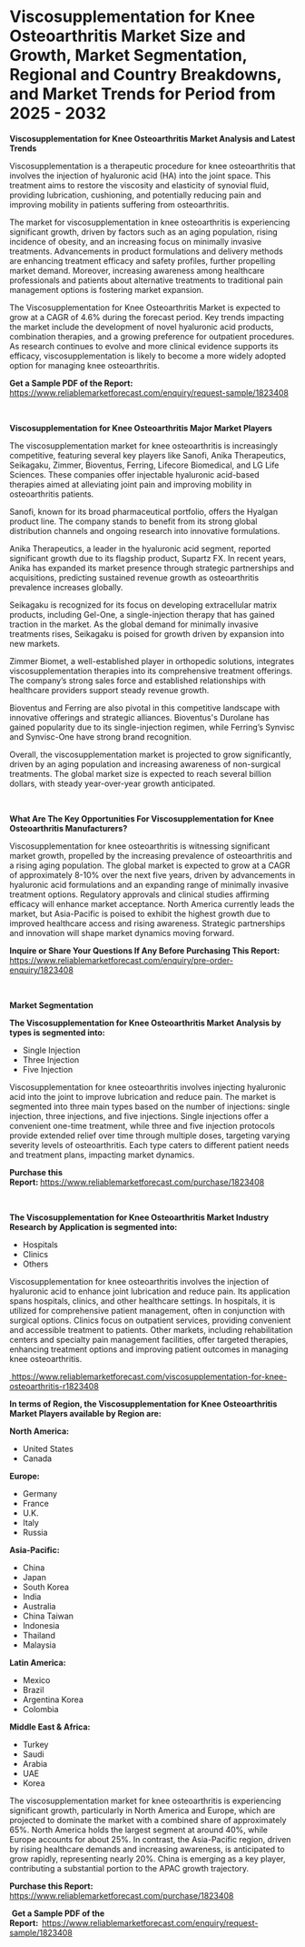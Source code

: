 <p><h1>Viscosupplementation for Knee Osteoarthritis Market Size and Growth, Market Segmentation, Regional and Country Breakdowns, and Market Trends for Period from 2025 -  2032</h1></p><p><strong>Viscosupplementation for Knee Osteoarthritis Market Analysis and Latest Trends</strong></p>
<p><p>Viscosupplementation is a therapeutic procedure for knee osteoarthritis that involves the injection of hyaluronic acid (HA) into the joint space. This treatment aims to restore the viscosity and elasticity of synovial fluid, providing lubrication, cushioning, and potentially reducing pain and improving mobility in patients suffering from osteoarthritis.</p><p>The market for viscosupplementation in knee osteoarthritis is experiencing significant growth, driven by factors such as an aging population, rising incidence of obesity, and an increasing focus on minimally invasive treatments. Advancements in product formulations and delivery methods are enhancing treatment efficacy and safety profiles, further propelling market demand. Moreover, increasing awareness among healthcare professionals and patients about alternative treatments to traditional pain management options is fostering market expansion.</p><p>The Viscosupplementation for Knee Osteoarthritis Market is expected to grow at a CAGR of 4.6% during the forecast period. Key trends impacting the market include the development of novel hyaluronic acid products, combination therapies, and a growing preference for outpatient procedures. As research continues to evolve and more clinical evidence supports its efficacy, viscosupplementation is likely to become a more widely adopted option for managing knee osteoarthritis.</p></p>
<p><strong>Get a Sample PDF of the Report:&nbsp;</strong> <a href="https://www.reliablemarketforecast.com/enquiry/request-sample/1823408?utm_campaign=2603&utm_medium=2&utm_source=Github&utm_content=ia&utm_term=19042025&utm_id=viscosupplementation-for-knee-osteoarthritis">https://www.reliablemarketforecast.com/enquiry/request-sample/1823408</a></p>
<p>&nbsp;</p>
<p><strong>Viscosupplementation for Knee Osteoarthritis Major Market Players</strong></p>
<p><p>The viscosupplementation market for knee osteoarthritis is increasingly competitive, featuring several key players like Sanofi, Anika Therapeutics, Seikagaku, Zimmer, Bioventus, Ferring, Lifecore Biomedical, and LG Life Sciences. These companies offer injectable hyaluronic acid-based therapies aimed at alleviating joint pain and improving mobility in osteoarthritis patients.</p><p>Sanofi, known for its broad pharmaceutical portfolio, offers the Hyalgan product line. The company stands to benefit from its strong global distribution channels and ongoing research into innovative formulations. </p><p>Anika Therapeutics, a leader in the hyaluronic acid segment, reported significant growth due to its flagship product, Supartz FX. In recent years, Anika has expanded its market presence through strategic partnerships and acquisitions, predicting sustained revenue growth as osteoarthritis prevalence increases globally.</p><p>Seikagaku is recognized for its focus on developing extracellular matrix products, including Gel-One, a single-injection therapy that has gained traction in the market. As the global demand for minimally invasive treatments rises, Seikagaku is poised for growth driven by expansion into new markets.</p><p>Zimmer Biomet, a well-established player in orthopedic solutions, integrates viscosupplementation therapies into its comprehensive treatment offerings. The company’s strong sales force and established relationships with healthcare providers support steady revenue growth.</p><p>Bioventus and Ferring are also pivotal in this competitive landscape with innovative offerings and strategic alliances. Bioventus's Durolane has gained popularity due to its single-injection regimen, while Ferring’s Synvisc and Synvisc-One have strong brand recognition.</p><p>Overall, the viscosupplementation market is projected to grow significantly, driven by an aging population and increasing awareness of non-surgical treatments. The global market size is expected to reach several billion dollars, with steady year-over-year growth anticipated.</p></p>
<p>&nbsp;</p>
<p><strong>What Are The Key Opportunities For Viscosupplementation for Knee Osteoarthritis Manufacturers?</strong></p>
<p><p>Viscosupplementation for knee osteoarthritis is witnessing significant market growth, propelled by the increasing prevalence of osteoarthritis and a rising aging population. The global market is expected to grow at a CAGR of approximately 8-10% over the next five years, driven by advancements in hyaluronic acid formulations and an expanding range of minimally invasive treatment options. Regulatory approvals and clinical studies affirming efficacy will enhance market acceptance. North America currently leads the market, but Asia-Pacific is poised to exhibit the highest growth due to improved healthcare access and rising awareness. Strategic partnerships and innovation will shape market dynamics moving forward.</p></p>
<p><strong>Inquire or Share Your Questions If Any Before Purchasing This Report:</strong> <a href="https://www.reliablemarketforecast.com/enquiry/pre-order-enquiry/1823408?utm_campaign=2603&utm_medium=2&utm_source=Github&utm_content=ia&utm_term=19042025&utm_id=viscosupplementation-for-knee-osteoarthritis">https://www.reliablemarketforecast.com/enquiry/pre-order-enquiry/1823408</a></p>
<p>&nbsp;</p>
<p><strong>Market Segmentation</strong></p>
<p><strong>The Viscosupplementation for Knee Osteoarthritis Market Analysis by types is segmented into:</strong></p>
<p><ul><li>Single Injection</li><li>Three Injection</li><li>Five Injection</li></ul></p>
<p><p>Viscosupplementation for knee osteoarthritis involves injecting hyaluronic acid into the joint to improve lubrication and reduce pain. The market is segmented into three main types based on the number of injections: single injection, three injections, and five injections. Single injections offer a convenient one-time treatment, while three and five injection protocols provide extended relief over time through multiple doses, targeting varying severity levels of osteoarthritis. Each type caters to different patient needs and treatment plans, impacting market dynamics.</p></p>
<p><strong>Purchase this Report:&nbsp;</strong><a href="https://www.reliablemarketforecast.com/purchase/1823408?utm_campaign=2603&utm_medium=2&utm_source=Github&utm_content=ia&utm_term=19042025&utm_id=viscosupplementation-for-knee-osteoarthritis">https://www.reliablemarketforecast.com/purchase/1823408</a></p>
<p>&nbsp;</p>
<p><strong>The Viscosupplementation for Knee Osteoarthritis Market Industry Research by Application is segmented into:</strong></p>
<p><ul><li>Hospitals</li><li>Clinics</li><li>Others</li></ul></p>
<p><p>Viscosupplementation for knee osteoarthritis involves the injection of hyaluronic acid to enhance joint lubrication and reduce pain. Its application spans hospitals, clinics, and other healthcare settings. In hospitals, it is utilized for comprehensive patient management, often in conjunction with surgical options. Clinics focus on outpatient services, providing convenient and accessible treatment to patients. Other markets, including rehabilitation centers and specialty pain management facilities, offer targeted therapies, enhancing treatment options and improving patient outcomes in managing knee osteoarthritis.</p></p>
<p><a href="https://www.reliablemarketforecast.com/viscosupplementation-for-knee-osteoarthritis-r1823408?utm_campaign=2603&utm_medium=2&utm_source=Github&utm_content=ia&utm_term=19042025&utm_id=viscosupplementation-for-knee-osteoarthritis">&nbsp;https://www.reliablemarketforecast.com/viscosupplementation-for-knee-osteoarthritis-r1823408</a></p>
<p><strong>In terms of Region, the Viscosupplementation for Knee Osteoarthritis Market Players available by Region are:</strong></p>
<p>
    <p> <strong> North America: </strong>
        <ul>
            <li>United States</li>
            <li>Canada</li>
        </ul>
        </p> 
    <p> <strong> Europe: </strong>
        <ul>
            <li>Germany</li>
            <li>France</li>
            <li>U.K.</li>
            <li>Italy</li>
            <li>Russia</li>
        </ul>
        </p> 
    <p> <strong> Asia-Pacific: </strong>
        <ul>
            <li>China</li>
            <li>Japan</li>
            <li>South Korea</li>
            <li>India</li>
            <li>Australia</li>
            <li>China Taiwan</li>
            <li>Indonesia</li>
            <li>Thailand</li>
            <li>Malaysia</li>
        </ul>
        </p> 
    <p> <strong> Latin America: </strong>
        <ul>
            <li>Mexico</li>
            <li>Brazil</li>
            <li>Argentina Korea</li>
            <li>Colombia</li>
        </ul>
        </p> 
    <p> <strong> Middle East & Africa: </strong>
        <ul>
            <li>Turkey</li>
            <li>Saudi</li>
            <li>Arabia</li>
            <li>UAE</li>
            <li>Korea</li>
        </ul>
    </p>
    </p>
<p><p>The viscosupplementation market for knee osteoarthritis is experiencing significant growth, particularly in North America and Europe, which are projected to dominate the market with a combined share of approximately 65%. North America holds the largest segment at around 40%, while Europe accounts for about 25%. In contrast, the Asia-Pacific region, driven by rising healthcare demands and increasing awareness, is anticipated to grow rapidly, representing nearly 20%. China is emerging as a key player, contributing a substantial portion to the APAC growth trajectory.</p></p>
<p><strong>Purchase this Report: </strong><a href="https://www.reliablemarketforecast.com/purchase/1823408?utm_campaign=2603&utm_medium=2&utm_source=Github&utm_content=ia&utm_term=19042025&utm_id=viscosupplementation-for-knee-osteoarthritis">https://www.reliablemarketforecast.com/purchase/1823408</a></p>
<p>&nbsp;<strong>Get a Sample PDF of the Report:&nbsp;&nbsp;</strong><a href="https://www.reliablemarketforecast.com/enquiry/request-sample/1823408?utm_campaign=2603&utm_medium=2&utm_source=Github&utm_content=ia&utm_term=19042025&utm_id=viscosupplementation-for-knee-osteoarthritis">https://www.reliablemarketforecast.com/enquiry/request-sample/1823408</a></p>
<p><strong></strong></p>
<p><p></p><p></p><p></p></p>
